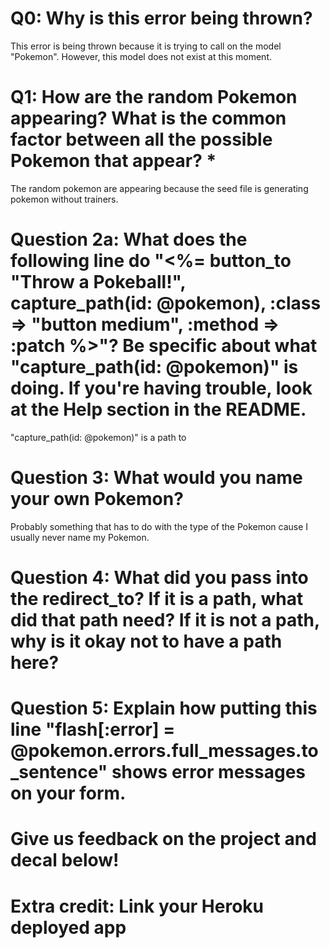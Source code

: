 # Q0: Why is this error being thrown?
This error is being thrown because it is trying to call on the model "Pokemon".  However, this model does not exist at this moment.

# Q1: How are the random Pokemon appearing? What is the common factor between all the possible Pokemon that appear? *
The random pokemon are appearing because the seed file is generating pokemon without trainers.

# Question 2a: What does the following line do "<%= button_to "Throw a Pokeball!", capture_path(id: @pokemon), :class => "button medium", :method => :patch %>"? Be specific about what "capture_path(id: @pokemon)" is doing. If you're having trouble, look at the Help section in the README.
"capture_path(id: @pokemon)" is a path to 

# Question 3: What would you name your own Pokemon?
Probably something that has to do with the type of the Pokemon cause I usually never name my Pokemon.

# Question 4: What did you pass into the redirect_to? If it is a path, what did that path need? If it is not a path, why is it okay not to have a path here?


# Question 5: Explain how putting this line "flash[:error] = @pokemon.errors.full_messages.to_sentence" shows error messages on your form.

# Give us feedback on the project and decal below!

# Extra credit: Link your Heroku deployed app
